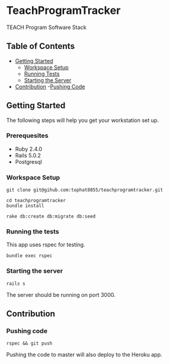 # TeachProgramTracker
TEACH Program Software Stack

## Table of Contents
- [Getting Started](#getting-started)
    - [Workspace Setup](#workspace-setup)
    - [Running Tests](#running-the-tests)
    - [Starting the Server](#starting-the-server)
- [Contribution](#contribution)
    -[Pushing Code](#pushing-code)

## Getting Started
The following steps will help you get your workstation set up.

### Prerequesites
- Ruby 2.4.0
- Rails 5.0.2
- Postgresql

### Workspace Setup
``` 
git clone git@gihub.com:tophat8855/teachprogramtracker.git

cd teachprogramtracker
bundle install

rake db:create db:migrate db:seed
```

### Running the tests
This app uses rspec for testing.

```
bundle exec rspec
```

### Starting the server

```
rails s
```

The server should be running on port 3000.

## Contribution

### Pushing code

```
rspec && git push
```

Pushing the code to master will also deploy to the Heroku app.
